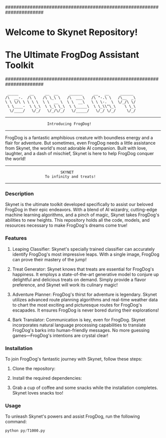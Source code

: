 ######################################################################
#                    Welcome to Skynet Repository!                    #
#                The Ultimate FrogDog Assistant Toolkit               #
######################################################################

     _____     __     __  __     ______     __   __     ______
    /\  __-.  /\ \   /\ \_\ \   /\  ___\   /\ "-.\ \   /\__  _\
    \ \ \/\ \ \ \ \  \ \  __ \  \ \  __\   \ \ \-.  \  \/_/\ \/
     \ \____-  \ \_\  \ \_\ \_\  \ \_____\  \ \_\\"\_\    \ \_\
      \/____/   \/_/   \/_/\/_/   \/_____/   \/_/ \/_/     \/_/

-------------------------------------------------------------
                       Introducing FrogDog!
-------------------------------------------------------------

FrogDog is a fantastic amphibious creature with boundless energy and a flair for adventure. But sometimes, even FrogDog needs a little assistance from Skynet, the world's most adorable AI companion. Built with love, laughter, and a dash of mischief, Skynet is here to help FrogDog conquer the world!

----------------------------------------------------------------
                             SKYNET
                      To infinity and treats!
----------------------------------------------------------------

### Description

Skynet is the ultimate toolkit developed specifically to assist our beloved FrogDog in their epic endeavors. With a blend of AI wizardry, cutting-edge machine learning algorithms, and a pinch of magic, Skynet takes FrogDog's abilities to new heights. This repository holds all the code, models, and resources necessary to make FrogDog's dreams come true!

### Features

1. Leaping Classifier: Skynet's specially trained classifier can accurately identify FrogDog's most impressive leaps. With a single image, FrogDog can prove their mastery of the jump!

2. Treat Generator: Skynet knows that treats are essential for FrogDog's happiness. It employs a state-of-the-art generative model to conjure up delightful and delicious treats on demand. Simply provide a flavor preference, and Skynet will work its culinary magic!

3. Adventure Planner: FrogDog's thirst for adventure is legendary. Skynet utilizes advanced route planning algorithms and real-time weather data to chart the most exciting and picturesque routes for FrogDog's escapades. It ensures FrogDog is never bored during their explorations!

4. Bark Translator: Communication is key, even for FrogDog. Skynet incorporates natural language processing capabilities to translate FrogDog's barks into human-friendly messages. No more guessing games—FrogDog's intentions are crystal clear!

### Installation

To join FrogDog's fantastic journey with Skynet, follow these steps:

1. Clone the repository:

2. Install the required dependencies:

3. Grab a cup of coffee and some snacks while the installation completes. Skynet loves snacks too!

### Usage

To unleash Skynet's powers and assist FrogDog, run the following command:

```python
python py/T1000.py
